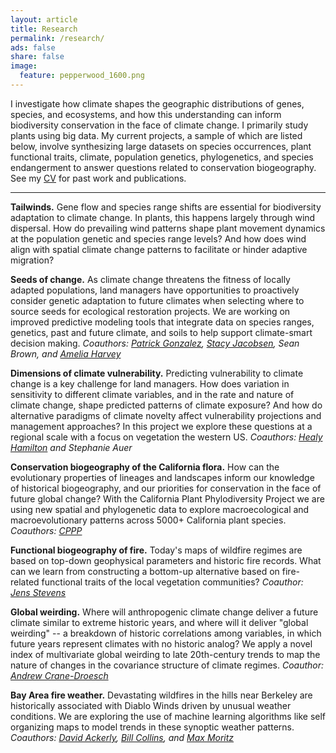 ```yaml
---
layout: article
title: Research
permalink: /research/
ads: false
share: false
image:
  feature: pepperwood_1600.png
---
```


I investigate how climate shapes the geographic distributions of genes, species, and ecosystems, and how this understanding can inform biodiversity conservation in the face of climate change. I primarily study plants using big data. My current projects, a sample of which are listed below, involve synthesizing large datasets on species occurrences, plant functional traits, climate, population genetics, phylogenetics, and species endangerment to answer questions related to conservation biogeography. See my [CV](/cv/) for past work and publications.

-------------------------------------------

__Tailwinds.__ Gene flow and species range shifts are essential for biodiversity adaptation to climate change. In plants, this happens largely through wind dispersal. How do prevailing wind patterns shape plant movement dynamics at the population genetic and species range levels? And how does wind align with spatial climate change patterns to facilitate or hinder adaptive migration?

__Seeds of change.__ As climate change threatens the fitness of locally adapted populations, land managers have opportunities to proactively consider genetic adaptation to future climates when selecting where to source seeds for ecological restoration projects. We are working on improved predictive modeling tools that integrate data on species ranges, genetics, past and future climate, and soils to help support climate-smart decision making. *Coauthors: [Patrick Gonzalez](http://www.natureserve.org/profile/11844), [Stacy Jacobsen](https://www.linkedin.com/in/stacy-l-jacobsen-58a2b48b), Sean Brown, and [Amelia Harvey](https://nature.berkeley.edu/tsutsuilab/people/amelia-harvey/)*

__Dimensions of climate vulnerability.__ Predicting vulnerability to climate change is a key challenge for land managers. How does variation in sensitivity to different climate variables, and in the rate and nature of climate change, shape predicted patterns of climate exposure? And how do alternative paradigms of climate novelty affect vulnerability projections and management approaches? In this project we explore these questions at a regional scale with a focus on vegetation the western US. *Coauthors: [Healy Hamilton](http://www.natureserve.org/profile/11844) and Stephanie Auer*

__Conservation biogeography of the California flora.__ How can the evolutionary properties of lineages and landscapes inform our knowledge of historical biogeography, and our priorities for conservation in the face of future global change? With the California Plant Phylodiversity Project we are using new spatial and phylogenetic data to explore macroecological and macroevolutionary patterns across 5000+ California plant species. *Coauthors: [CPPP](http://ucjeps.berkeley.edu/bryolab/CPPP/)*

__Functional biogeography of fire.__ Today's maps of wildfire regimes are based on top-down geophysical parameters and historic fire records. What can we learn from constructing a bottom-up alternative based on fire-related functional traits of the local vegetation communities? *Coauthor: [Jens Stevens](http://www.stevensjt.net)*

__Global weirding.__ Where will anthropogenic climate change deliver a future climate similar to extreme historic years, and where will it deliver "global weirding" -- a breakdown of historic correlations among variables, in which future years represent climates with no historic analog? We apply a novel index of multivariate global weirding to late 20th-century trends to map the nature of changes in the covariance structure of climate regimes. *Coauthor: [Andrew Crane-Droesch](http://www.cranedroesch.net)*

__Bay Area fire weather.__ Devastating wildfires in the hills near Berkeley are historically associated with Diablo Winds driven by unusual weather conditions. We are exploring the use of machine learning algorithms like self organizing maps to model trends in these synoptic weather patterns. *Coauthors: [David Ackerly](http://www.ackerlylab.org/people/david-ackerly-pi/), [Bill Collins](http://esd.lbl.gov/profiles/william-collins/), and [Max Moritz](https://nature.berkeley.edu/moritzlab/)*



